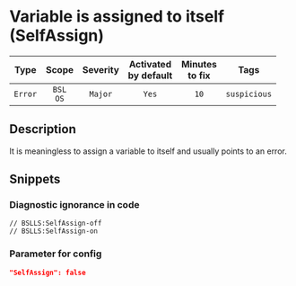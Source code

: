 # Variable is assigned to itself (SelfAssign)

| Type | Scope | Severity | Activated<br/>by default | Minutes<br/>to fix | Tags |
| :-: | :-: | :-: | :-: | :-: | :-: |
| `Error` | `BSL`<br/>`OS` | `Major` | `Yes` | `10` | `suspicious` |

<!-- Блоки выше заполняются автоматически, не трогать -->
## Description

It is meaningless to assign a variable to itself and usually points to an error.

## Snippets

<!-- Блоки ниже заполняются автоматически, не трогать -->
### Diagnostic ignorance in code

```bsl
// BSLLS:SelfAssign-off
// BSLLS:SelfAssign-on
```

### Parameter for config

```json
"SelfAssign": false
```
